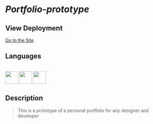 # _Portfolio-prototype_

## View Deployment
[Go to the Site](https://fernandomoyano.github.io/Portfolio-prototype/)

## Languages

<link rel="stylesheet" href="devicon.min.css">

<div "style=inline_block"><br>
 <img width="40px" height="40px" src="https://cdn.jsdelivr.net/gh/devicons/devicon/icons/html5/html5-original-wordmark.svg" />
 <img width="40px" height="40px" src="https://cdn.jsdelivr.net/gh/devicons/devicon/icons/css3/css3-original-wordmark.svg" />
 <img width="40px" height="40px" margin-top="5px" src="https://cdn.jsdelivr.net/gh/devicons/devicon/icons/bootstrap/bootstrap-original-wordmark.svg" />        
</div>

## Description
>This is a prototype of a personal portfolio for any designer and developer



